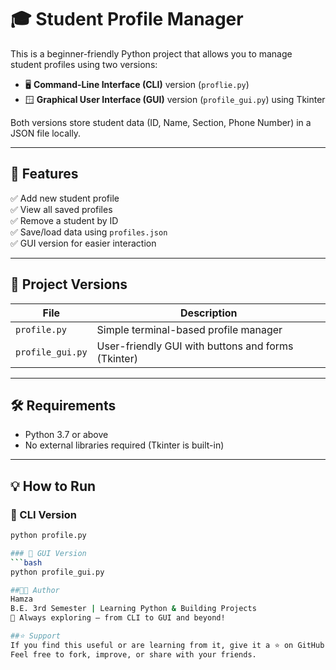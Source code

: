# 🎓 Student Profile Manager

This is a beginner-friendly Python project that allows you to manage student profiles using two versions:

- 🖥️ **Command-Line Interface (CLI)** version (`proflie.py`)
- 🪟 **Graphical User Interface (GUI)** version (`profile_gui.py`) using Tkinter

Both versions store student data (ID, Name, Section, Phone Number) in a JSON file locally.

---

## 🚀 Features

✅ Add new student profile  
✅ View all saved profiles  
✅ Remove a student by ID  
✅ Save/load data using `profiles.json`  
✅ GUI version for easier interaction

---

## 🧾 Project Versions

| File | Description |
|------|-------------|
| `profile.py` | Simple terminal-based profile manager |
| `profile_gui.py` | User-friendly GUI with buttons and forms (Tkinter) |

---

## 🛠️ Requirements

- Python 3.7 or above
- No external libraries required (Tkinter is built-in)

---

## 💡 How to Run

### 🔹 CLI Version

```bash
python profile.py

### 🔹 GUI Version
```bash
python profile_gui.py

##🧑‍💻 Author
Hamza
B.E. 3rd Semester | Learning Python & Building Projects
💬 Always exploring — from CLI to GUI and beyond!

##⭐️ Support
If you find this useful or are learning from it, give it a ⭐ on GitHub!
Feel free to fork, improve, or share with your friends.
